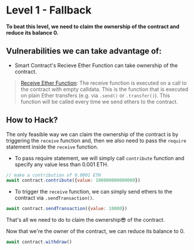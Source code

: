 # Level 1 - Fallback

**To beat this level, we need to claim the ownership of the contract and reduce its balance 0.**

## Vulnerabilities we can take advantage of:

- Smart Contract's Recieve Ether Function can take ownership of the contract.
  
> [Receive Ether Function](https://docs.soliditylang.org/en/v0.8.13/contracts.html?highlight=fallback#receive-ether-function): The receive function is executed on a call to the contract with empty calldata. This is the function that is executed on plain Ether transfers (e.g. via `.send()` or `.transfer()`). This function will be called every time we send ethers to the contract.

## How to Hack?

The only feasible way we can claim the ownership of the contract is by triggering the `receive` function and, then we also need to pass the `require` statement inside the `receive` function.

- To pass require statement, we will simply call `contribute` function and specify any value less than 0.001 ETH.
```jsx
// make a contribution of 0.0001 ETH
await contract.contribute({value: 100000000000000})
```

- To trigger the `receive` function, we can simply send ethers to the contract via `.sendTransaction()`.

```jsx
await contract.sendTransaction({value: 10000})
```

That's all we need to do to claim the ownership😎 of the contract.

Now that we're the owner of the contract, we can reduce its balance to 0.

```jsx
await contract.withdraw()
```

